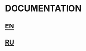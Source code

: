 # DOCUMENTATION
## [EN](https://github.com/atxxxm/bull/wiki/EN)
## [RU](https://github.com/atxxxm/bull/wiki/RU)
